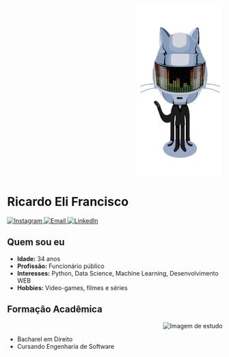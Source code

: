 <p align="right">
  <img src="https://github.com/Ricardoelif/Ricardoelif/blob/main/imgs/daftpunktocat-thomas.gif" width="200" height="400" alt="Imagem de perfil estilizada"/>
</p>

# Ricardo Eli Francisco

<p align="left">
  <a href="https://www.instagram.com/ricardoelif">
    <img src="https://user-images.githubusercontent.com/ricardoelif/imgs/instagram.png" width="40" height="40" alt="Instagram"/>
  </a>
  <a href="mailto:contato@ricardoelca">
    <img src="https://user-images.githubusercontent.com/ricardoelif/imgs/email.png" width="40" height="40" alt="Email"/>
  </a>
  <a href="https://www.linkedin.com/in/ricardoelif">
    <img src="https://user-images.githubusercontent.com/ricardoelif/imgs/linkedin.png" width="40" height="40" alt="LinkedIn"/>
  </a>
</p>

## Quem sou eu

- **Idade:** 34 anos
- **Profissão:** Funcionário público
- **Interesses:** Python, Data Science, Machine Learning, Desenvolvimento WEB
- **Hobbies:** Video-games, filmes e séries

## Formação Acadêmica

<p align="right">
  <img src="https://user-images.githubusercontent.com/ricardoelif/imgs/estudioso.png" width="100" height="200" alt="Imagem de estudo"/>
</p>

- Bacharel em Direito
- Cursando Engenharia de Software
